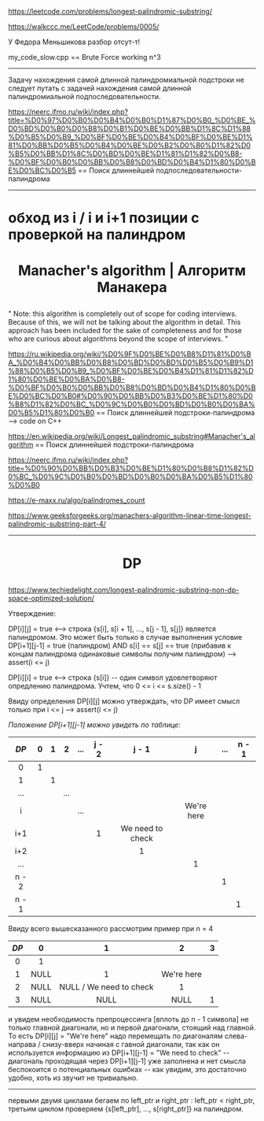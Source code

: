 https://leetcode.com/problems/longest-palindromic-substring/

https://walkccc.me/LeetCode/problems/0005/

У Федора Меньшикова разбор отсут-т!

my_code_slow.cpp == Brute Force working n^3


______

Задачу нахождения самой длинной палиндромиальной подстроки не следует путать с задачей нахождения самой длинной палиндромиальной подпоследовательности.

https://neerc.ifmo.ru/wiki/index.php?title=%D0%97%D0%B0%D0%B4%D0%B0%D1%87%D0%B0_%D0%BE_%D0%BD%D0%B0%D0%B8%D0%B1%D0%BE%D0%BB%D1%8C%D1%88%D0%B5%D0%B9_%D0%BF%D0%BE%D0%B4%D0%BF%D0%BE%D1%81%D0%BB%D0%B5%D0%B4%D0%BE%D0%B2%D0%B0%D1%82%D0%B5%D0%BB%D1%8C%D0%BD%D0%BE%D1%81%D1%82%D0%B8-%D0%BF%D0%B0%D0%BB%D0%B8%D0%BD%D0%B4%D1%80%D0%BE%D0%BC%D0%B5 == Поиск длиннейшей подпоследовательности-палиндрома


____

# обход из i / i и i+1 позиции с проверкой на палиндром

# <p align="center"> Manacher's algorithm | Алгоритм Манакера </p>

"
Note: this algorithm is completely out of scope for coding interviews. Because of this, we will not be talking about the algorithm in detail. This approach has been included for the sake of completeness and for those who are curious about algorithms beyond the scope of interviews.
"

https://ru.wikipedia.org/wiki/%D0%9F%D0%BE%D0%B8%D1%81%D0%BA_%D0%B4%D0%BB%D0%B8%D0%BD%D0%BD%D0%B5%D0%B9%D1%88%D0%B5%D0%B9_%D0%BF%D0%BE%D0%B4%D1%81%D1%82%D1%80%D0%BE%D0%BA%D0%B8-%D0%BF%D0%B0%D0%BB%D0%B8%D0%BD%D0%B4%D1%80%D0%BE%D0%BC%D0%B0#%D0%90%D0%BB%D0%B3%D0%BE%D1%80%D0%B8%D1%82%D0%BC_%D0%9C%D0%B0%D0%BD%D0%B0%D0%BA%D0%B5%D1%80%D0%B0 == Поиск длиннейшей подстроки-палиндрома --> code on C++

https://en.wikipedia.org/wiki/Longest_palindromic_substring#Manacher's_algorithm == Поиск длиннейшей подстроки-палиндрома

https://neerc.ifmo.ru/wiki/index.php?title=%D0%90%D0%BB%D0%B3%D0%BE%D1%80%D0%B8%D1%82%D0%BC_%D0%9C%D0%B0%D0%BD%D0%B0%D0%BA%D0%B5%D1%80%D0%B0

https://e-maxx.ru/algo/palindromes_count

https://www.geeksforgeeks.org/manachers-algorithm-linear-time-longest-palindromic-substring-part-4/

_____

# <p align="center"> DP </p>

https://www.techiedelight.com/longest-palindromic-substring-non-dp-space-optimized-solution/

Утверждение:  

DP[i][j] = true <--> строка {s[i], s[i + 1], ..., s[j - 1], s[j]} является палиндромом. Это может быть только в случае выполнения условие DP[i+1][j-1] = true (палиндром) AND s[i] == s[j] == true (прибавив к концам палиндрома одинаковые символы получим палиндром) --> assert(i <= j)  

DP[i][i] = true <--> строка {s[i]} -- один символ удовлетворяют опредлению палиндрома. Учтем, что 0 <= i <= s.size() - 1

Ввиду определения DP[i][j] можно утверждать, что DP имеет смысл только при i <= j --> assert(i <= j)

*Положение DP[i+1][j-1] можно увидеть по таблице:*

| **_DP_** 	| 0 	| 1 	|  2  	| ... 	| j - 2 	|       j - 1      	|      j     	| ... 	| n - 1 	|
|:--------:	|:-:	|:-:	|:---:	|:---:	|:-----:	|:----------------:	|:----------:	|-----	|-------	|
|     0    	| 1 	|   	|     	|     	|       	|                  	|            	|     	|       	|
|     1    	|   	| 1 	|     	|     	|       	|                  	|            	|     	|       	|
|    ...   	|   	|   	| ... 	|     	|       	|                  	|            	|     	|       	|
| i        	|   	|   	|     	| ... 	|       	|                  	| We're here 	|     	|       	|
| i+1      	|   	|   	|     	|     	| 1     	| We need to check 	|            	|     	|       	|
| i+2      	|   	|   	|     	|     	|       	| 1                	|            	|     	|       	|
| ...      	|   	|   	|     	|     	|       	|                  	| 1          	|     	|       	|
| n - 2    	|   	|   	|     	|     	|       	|                  	|            	| 1   	|       	|
| n - 1    	|   	|   	|     	|     	|       	|                  	|            	|     	| 1     	|

Ввиду всего вышесказанного рассмотрим пример при n = 4

| **_DP_** 	|   0  	|            1            	|      2     	| 3 	|
|:--------:	|:----:	|:-----------------------:	|:----------:	|:-:	|
|     0    	|   1  	|                         	|            	|   	|
|     1    	| NULL 	|            1            	| We're here 	|   	|
|     2    	| NULL 	| NULL / We need to check 	|      1     	|   	|
| 3        	| NULL 	| NULL                    	| NULL       	| 1 	|

и увидем необходимость препроцессинга [вплоть до n - 1 символа] не только главной диагонали, но и первой диагонали, стоящий над главной. То есть DP[i][j] = "We're here" надо перемещать по диагоналям слева-направа / снизу-вверх начиная с гавной диагонали, так как он используется информацию из DP[i+1][j-1] = "We need to check" -- диагональ проходящая через DP[i+1][j-1] уже заполнена и нет смысла беспокоится о потенциальных ошибках -- как увидим, это достаточно удобно, хоть из звучит не тривиально.

_____

первыми двумя циклами бегаем по left_ptr и right_ptr : left_ptr < right_ptr, третьим циклом проверяем {s[left_ptr], ..., s[right_ptr]} на палиндром. 
